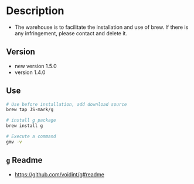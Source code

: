 # Description

- The warehouse is to facilitate the installation and use of brew. If there is any infringement, please contact and delete it.

## Version

- new version 1.5.0
- version 1.4.0

## Use

```bash
# Use before installation, add download source
brew tap JS-mark/g

# install g package
brew install g

# Execute a command
gmv -v
```

## `g` Readme

- <https://github.com/voidint/g#readme>

